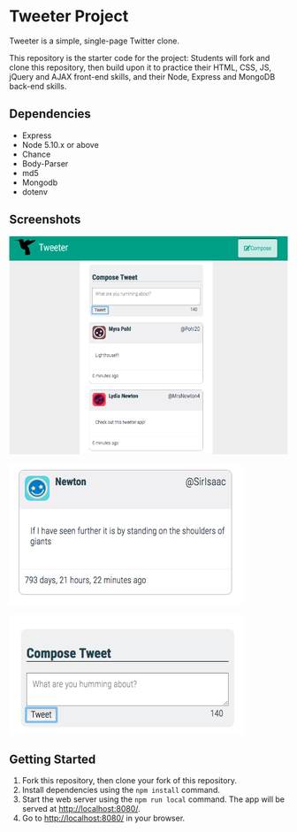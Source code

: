 # Tweeter Project

Tweeter is a simple, single-page Twitter clone.

This repository is the starter code for the project: Students will fork and clone this repository, then build upon it to practice their HTML, CSS, JS, jQuery and AJAX front-end skills, and their Node, Express and MongoDB back-end skills.

## Dependencies

- Express
- Node 5.10.x or above
- Chance
- Body-Parser
- md5
- Mongodb
- dotenv

## Screenshots
!["Screenshot of tweeter home page"](https://github.com/thomaszs/tweeter/blob/master/docs/Tweet-page.png?raw=true)

!["Screenshot of tweet"](https://github.com/thomaszs/tweeter/blob/master/docs/Tweets.png?raw=true) 

!["Screenshot of tweet compose box"](https://github.com/thomaszs/tweeter/blob/master/docs/Tweet-box.png?raw=true)

## Getting Started

1. Fork this repository, then clone your fork of this repository.
2. Install dependencies using the `npm install` command.
3. Start the web server using the `npm run local` command. The app will be served at <http://localhost:8080/>.
4. Go to <http://localhost:8080/> in your browser.